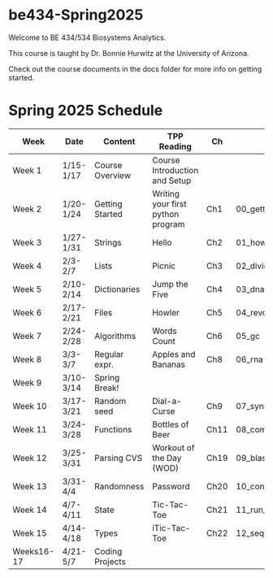 # be434-Spring2025

Welcome to BE 434/534 Biosystems Analytics.

This course is taught by Dr. Bonnie Hurwitz at the University of Arizona.

Check out the course documents in the docs folder for more info on getting started.

# Spring 2025 Schedule

| Week      |  Date    |  Content        | TPP Reading                       | Ch   | HW                 | Quiz   |
|-----------|----------|-----------------|-----------------------------------|------|--------------------|--------|
|Week 1     |1/15-1/17 | Course Overview | Course Introduction and Setup     |      |                    |        |
|Week 2     |1/20-1/24 | Getting Started | Writing your first python program | Ch1  | 00_getting_started |        |
|Week 3     |1/27-1/31 | Strings         | Hello                             | Ch2  | 01_howdy           | Quiz1  |
|Week 4     |2/3-2/7   | Lists           | Picnic                            | Ch3  | 02_divide          | Quiz2  | 
|Week 5     |2/10-2/14 | Dictionaries    | Jump the Five                     | Ch4  | 03_dna             | Quiz3  |
|Week 6     |2/17-2/21 | Files           | Howler                            | Ch5  | 04_revc            | Quiz4  |
|Week 7     |2/24-2/28 | Algorithms      | Words Count                       | Ch6  | 05_gc              | Quiz5  | 
|Week 8     |3/3-3/7   | Regular expr.   | Apples and Bananas                | Ch8  | 06_rna             | Quiz6  |
|Week 9     |3/10-3/14 | Spring Break!   |                                   |      |                    |        |
|Week 10    |3/17-3/21 | Random seed     | Dial-a-Curse                      | Ch9  | 07_syndna          | Quiz7  |
|Week 11    |3/24-3/28 | Functions       | Bottles of Beer                   | Ch11 | 08_common          | Quiz8  |
|Week 12    |3/25-3/31 | Parsing CVS     | Workout of the Day (WOD)          | Ch19 | 09_blastomatic     | Quiz9  |
|Week 13    |3/31-4/4  | Randomness      | Password                          | Ch20 | 10_conserved       | Quiz10 |
|Week 14    |4/7-4/11  | State           | Tic-Tac-Toe                       | Ch21 | 11_run_length      | Quiz11 |
|Week 15    |4/14-4/18 | Types           | iTic-Tac-Toe                      | Ch22 | 12_seqmagique      | Quiz12 |
|Weeks16-17 |4/21-5/7  | Coding Projects |                                   |      |                    |        | 
